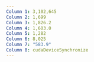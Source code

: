 ```yaml
---
Column 1: 3,102,645
Column 2: 1,699
Column 3: 1,826.2
Column 4: 1,603.0
Column 5: 1,282
Column 6: 8,025
Column 7: "583.9"
Column 8: cudaDeviceSynchronize
---
```

